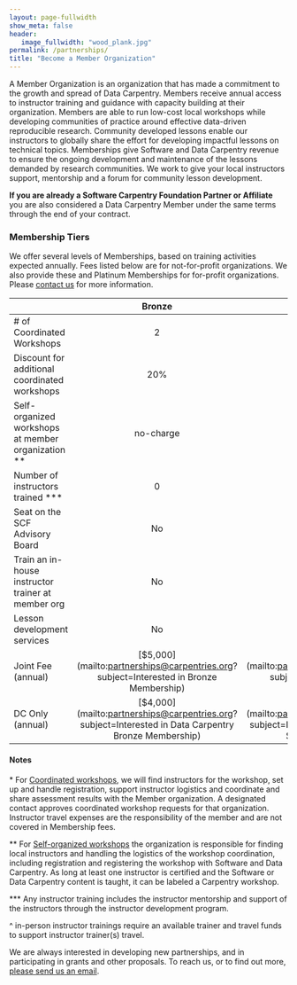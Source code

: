 ```yaml
---
layout: page-fullwidth
show_meta: false
header:
   image_fullwidth: "wood_plank.jpg"
permalink: /partnerships/
title: "Become a Member Organization"
---
```


A Member Organization is an organization that has made a commitment to the growth and spread
of Data Carpentry. Members receive annual access to instructor training and guidance with capacity building at their organization. Members are able to run low-cost local workshops while developing communities of practice around effective data-driven reproducible research. Community developed lessons enable our instructors to globally share the effort for developing impactful lessons on technical topics. Memberships give Software and Data Carpentry revenue to ensure the ongoing development and maintenance of the lessons demanded by research communities. We work to give your local instructors support, mentorship and a forum for community lesson development.

**If you are already a Software Carpentry Foundation Partner or Affiliate** you are also considered a Data Carpentry Member under the same terms through the end of your contract. 


### Membership Tiers
We offer several levels of Memberships, based on training activities expected annually. Fees listed below are for not-for-profit organizations. We also provide these and 
Platinum Memberships for for-profit organizations. Please [contact us](mailto:partnerships@carpentries.org) for more information. 


||Bronze|Silver|Gold|Platinum|
| ------|:------:|:------:|:------:|:------:|
|# of Coordinated Workshops|2|4|6|negotiable|
|Discount for additional <br>coordinated workshops|20%|33%|50%|negotiable|
|Self-organized workshops<br> at member organization **|no-charge|no-charge|no-charge|no-charge|
|Number of instructors <br>trained ***|0|6 online|15 with possibility <br>for in-person^<br>training event|negotiable|
|Seat on the <br>SCF Advisory Board|No|Yes|Yes|Yes|
|Train an in-house instructor <br>trainer at member org|No|No|No|Available|
|Lesson development <br>services|No|No|No|Available|
|Joint Fee (annual)|[$5,000](mailto:partnerships@carpentries.org?subject=Interested in Bronze Membership)|[$7,500](mailto:partnerships@carpentries.org?subject=Interested in Silver Membership)|[$15,000](mailto:partnerships@carpentries.org?subject=Interested in Gold Membership)|[Contact us](mailto:partnerships@carpentries.org?subject=Interested in Platinum Membership)|
|DC Only (annual)|[$4,000](mailto:partnerships@carpentries.org?subject=Interested in Data Carpentry Bronze Membership)|[$6,500](mailto:partnerships@carpentries.org?subject=Interested in Data Carpentry Silver Membership)|[$12,500](mailto:partnerships@carpentries.org?subject=Interested in Data Carpentry Gold Membership)|[Contact us](mailto:partnerships@carpentries.org?subject=Interested in Data Carpentry only Membership)|


#### Notes

\* For [Coordinated workshops](/workshops-host/), we will find instructors for the workshop, set up and handle registration, support instructor logistics and coordinate and share assessment results with the Member organization. A designated contact approves coordinated workshop requests for that organization. Instructor travel expenses are the responsibility of the member and are not covered in Membership fees.

\*\* For [Self-organized workshops](/self-organized-workshops/) the organization is responsible for finding local instructors and handling the logistics of the workshop coordination, including registration and registering the workshop with Software and Data Carpentry. As long at least one instructor is certified and the Software or Data Carpentry content is taught, it can be labeled a Carpentry workshop.

\*\*\* Any instructor training includes the instructor mentorship and support of the instructors through the instructor development program.

^ in-person instructor trainings require an available trainer and travel funds to support instructor trainer(s) travel.

We are always interested in developing new partnerships, and in participating in grants and other proposals. To reach us, or to find out more, [please send us an email](mailto:partnerships@carpentries.org).
